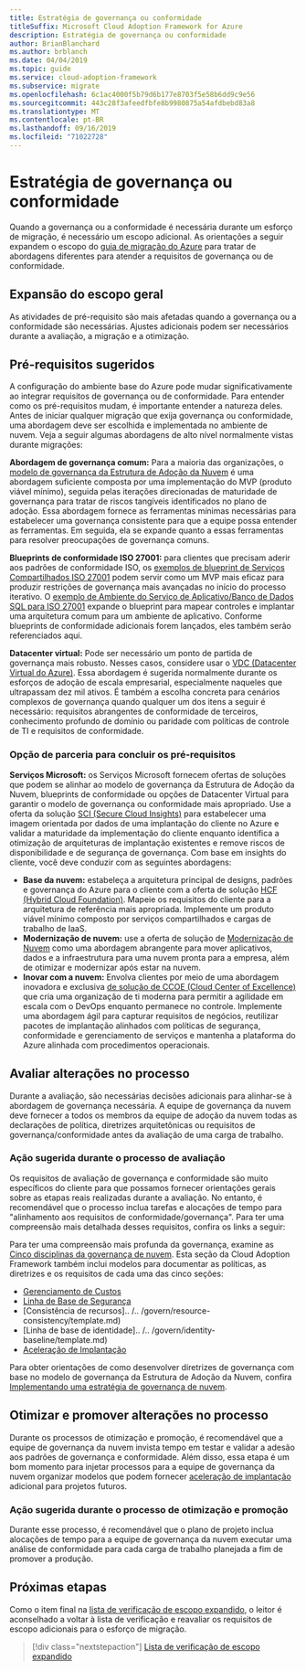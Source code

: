 ```yaml
---
title: Estratégia de governança ou conformidade
titleSuffix: Microsoft Cloud Adoption Framework for Azure
description: Estratégia de governança ou conformidade
author: BrianBlanchard
ms.author: brblanch
ms.date: 04/04/2019
ms.topic: guide
ms.service: cloud-adoption-framework
ms.subservice: migrate
ms.openlocfilehash: 6c1ac4000f5b79d6b177e8703f5e58b6dd9c9e56
ms.sourcegitcommit: 443c28f3afeedfbfe8b9980875a54afdbebd83a8
ms.translationtype: MT
ms.contentlocale: pt-BR
ms.lasthandoff: 09/16/2019
ms.locfileid: "71022728"
---
```

# <a name="governance-or-compliance-strategy"></a>Estratégia de governança ou conformidade

Quando a governança ou a conformidade é necessária durante um esforço de migração, é necessário um escopo adicional. As orientações a seguir expandem o escopo do [guia de migração do Azure](../azure-migration-guide/index.md) para tratar de abordagens diferentes para atender a requisitos de governança ou de conformidade.

## <a name="general-scope-expansion"></a>Expansão do escopo geral

As atividades de pré-requisito são mais afetadas quando a governança ou a conformidade são necessárias. Ajustes adicionais podem ser necessários durante a avaliação, a migração e a otimização.

## <a name="suggested-prerequisites"></a>Pré-requisitos sugeridos

A configuração do ambiente base do Azure pode mudar significativamente ao integrar requisitos de governança ou de conformidade. Para entender como os pré-requisitos mudam, é importante entender a natureza deles. Antes de iniciar qualquer migração que exija governança ou conformidade, uma abordagem deve ser escolhida e implementada no ambiente de nuvem. Veja a seguir algumas abordagens de alto nível normalmente vistas durante migrações:

**Abordagem de governança comum:** Para a maioria das organizações, o [modelo de governança da Estrutura de Adoção da Nuvem](../../govern/guides/index.md) é uma abordagem suficiente composta por uma implementação do MVP (produto viável mínimo), seguida pelas iterações direcionadas de maturidade de governança para tratar de riscos tangíveis identificados no plano de adoção. Essa abordagem fornece as ferramentas mínimas necessárias para estabelecer uma governança consistente para que a equipe possa entender as ferramentas. Em seguida, ela se expande quanto a essas ferramentas para resolver preocupações de governança comuns.

**Blueprints de conformidade ISO 27001:** para clientes que precisam aderir aos padrões de conformidade ISO, os [exemplos de blueprint de Serviços Compartilhados ISO 27001](https://docs.microsoft.com/azure/governance/blueprints/samples/iso27001-shared/index) podem servir como um MVP mais eficaz para produzir restrições de governança mais avançadas no início do processo iterativo. O [exemplo de Ambiente do Serviço de Aplicativo/Banco de Dados SQL para ISO 27001](https://docs.microsoft.com/azure/governance/blueprints/samples/iso27001-ase-sql-workload) expande o blueprint para mapear controles e implantar uma arquitetura comum para um ambiente de aplicativo. Conforme blueprints de conformidade adicionais forem lançados, eles também serão referenciados aqui.

**Datacenter virtual:** Pode ser necessário um ponto de partida de governança mais robusto. Nesses casos, considere usar o [VDC (Datacenter Virtual do Azure)](../../reference/vdc.md). Essa abordagem é sugerida normalmente durante os esforços de adoção de escala empresarial, especialmente naqueles que ultrapassam dez mil ativos. É também a escolha concreta para cenários complexos de governança quando qualquer um dos itens a seguir é necessário: requisitos abrangentes de conformidade de terceiros, conhecimento profundo de domínio ou paridade com políticas de controle de TI e requisitos de conformidade.

### <a name="partnership-option-to-complete-prerequisites"></a>Opção de parceria para concluir os pré-requisitos

**Serviços Microsoft:** os Serviços Microsoft fornecem ofertas de soluções que podem se alinhar ao modelo de governança da Estrutura de Adoção da Nuvem, blueprints de conformidade ou opções de Datacenter Virtual para garantir o modelo de governança ou conformidade mais apropriado. Use a oferta da solução [SCI (Secure Cloud Insights)](https://download.microsoft.com/download/C/7/C/C7CEA89D-7BDB-4E08-B998-737C13107361/Secure_Cloud_Insights_Datasheet_EN_US.pdf) para estabelecer uma imagem orientada por dados de uma implantação do cliente no Azure e validar a maturidade da implementação do cliente enquanto identifica a otimização de arquiteturas de implantação existentes e remove riscos de disponibilidade e de segurança de governança. Com base em insights do cliente, você deve conduzir com as seguintes abordagens:

- **Base da nuvem:** estabeleça a arquitetura principal de designs, padrões e governança do Azure para o cliente com a oferta de solução [HCF (Hybrid Cloud Foundation)](https://download.microsoft.com/download/D/8/7/D872DFD0-1C46-4145-95E4-B5EAB2958B96/Hybrid_Cloud_Foundation_Datasheet_EN_US.pdf). Mapeie os requisitos do cliente para a arquitetura de referência mais apropriada. Implemente um produto viável mínimo composto por serviços compartilhados e cargas de trabalho de IaaS.
- **Modernização de nuvem:** use a oferta de solução de [Modernização de Nuvem](https://download.microsoft.com/download/3/7/3/373F90E3-8568-44F3-B096-CD9C1CD28AB7/Cloud_Modernization_Datasheet_EN_US.pdf) como uma abordagem abrangente para mover aplicativos, dados e a infraestrutura para uma nuvem pronta para a empresa, além de otimizar e modernizar após estar na nuvem.
- **Inovar com a nuvem:** Envolva clientes por meio de uma abordagem inovadora e exclusiva [de solução de CCOE (Cloud Center of Excellence)](https://download.microsoft.com/download/F/8/B/F8BBE4BD-E5F8-4DFB-82F7-C0A4E17051BB/Cloud_Center_of_Excellence_Datasheet_EN_US.pdf) que cria uma organização de ti moderna para permitir a agilidade em escala com o DevOps enquanto permanece no controle. Implemente uma abordagem ágil para capturar requisitos de negócios, reutilizar pacotes de implantação alinhados com políticas de segurança, conformidade e gerenciamento de serviços e mantenha a plataforma do Azure alinhada com procedimentos operacionais.

## <a name="assess-process-changes"></a>Avaliar alterações no processo

Durante a avaliação, são necessárias decisões adicionais para alinhar-se à abordagem de governança necessária. A equipe de governança da nuvem deve fornecer a todos os membros da equipe de adoção da nuvem todas as declarações de política, diretrizes arquitetônicas ou requisitos de governança/conformidade antes da avaliação de uma carga de trabalho.

### <a name="suggested-action-during-the-assess-process"></a>Ação sugerida durante o processo de avaliação

Os requisitos de avaliação de governança e conformidade são muito específicos do cliente para que possamos fornecer orientações gerais sobre as etapas reais realizadas durante a avaliação. No entanto, é recomendável que o processo inclua tarefas e alocações de tempo para "alinhamento aos requisitos de conformidade/governança". Para ter uma compreensão mais detalhada desses requisitos, confira os links a seguir:

Para ter uma compreensão mais profunda da governança, examine as [Cinco disciplinas da governança de nuvem](../../govern/governance-disciplines.md). Esta seção da Cloud Adoption Framework também inclui modelos para documentar as políticas, as diretrizes e os requisitos de cada uma das cinco seções:

- [Gerenciamento de Custos](../../govern/cost-management/template.md)
- [Linha de Base de Segurança](../../govern/security-baseline/template.md)
- [Consistência de recursos].. /.. /govern/resource-consistency/template.md)
- [Linha de base de identidade].. /.. /govern/identity-baseline/template.md)
- [Aceleração de Implantação](../../govern/deployment-acceleration/template.md)

Para obter orientações de como desenvolver diretrizes de governança com base no modelo de governança da Estrutura de Adoção da Nuvem, confira [Implementando uma estratégia de governança de nuvem](../../govern/corporate-policy.md).

## <a name="optimize-and-promote-process-changes"></a>Otimizar e promover alterações no processo

Durante os processos de otimização e promoção, é recomendável que a equipe de governança da nuvem invista tempo em testar e validar a adesão aos padrões de governança e conformidade. Além disso, essa etapa é um bom momento para injetar processos para a equipe de governança da nuvem organizar modelos que podem fornecer [aceleração de implantação](../../govern/deployment-acceleration/index.md) adicional para projetos futuros.

### <a name="suggested-action-during-the-optimize-and-promote-process"></a>Ação sugerida durante o processo de otimização e promoção

Durante esse processo, é recomendável que o plano de projeto inclua alocações de tempo para a equipe de governança da nuvem executar uma análise de conformidade para cada carga de trabalho planejada a fim de promover a produção.

## <a name="next-steps"></a>Próximas etapas

Como o item final na [lista de verificação de escopo expandido](./index.md), o leitor é aconselhado a voltar à lista de verificação e reavaliar os requisitos de escopo adicionais para o esforço de migração.

> [!div class="nextstepaction"]
> [Lista de verificação de escopo expandido](./index.md)
